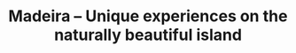 ---
layout: single-page
id: overview
nav: true
nav-order: 1
title: Madeira – Unique experiences on the naturally beautiful island

banner:
  title: MADEIRA
  title-sup: Unique experiences on the naturally beautiful island

offers:
  sheet: "madeira"
  limit: 6
---